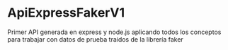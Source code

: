 # ApiExpressFakerV1
Primer API generada en express y node.js aplicando todos los conceptos para trabajar con datos de prueba traidos de la librería faker
